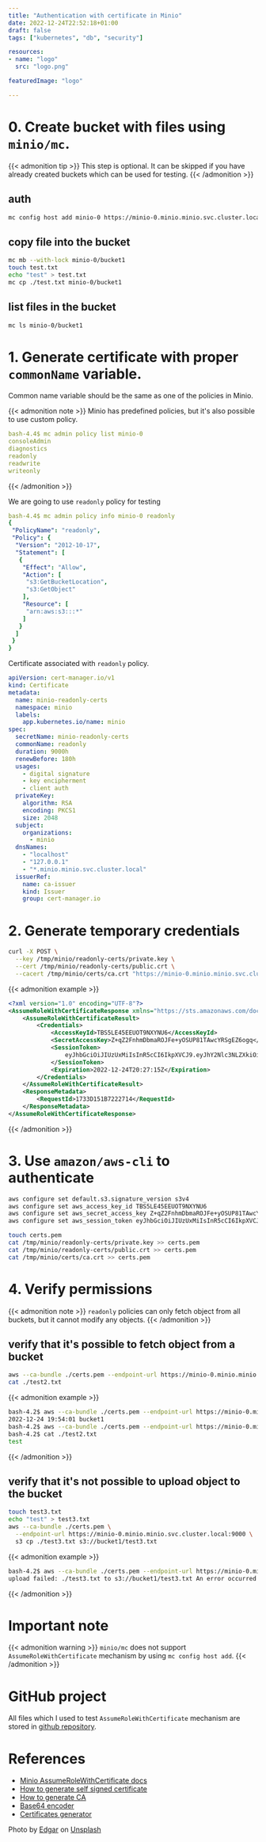 ```yaml
---
title: "Authentication with certificate in Minio"
date: 2022-12-24T22:52:18+01:00
draft: false
tags: ["kubernetes", "db", "security"]

resources:
- name: "logo"
  src: "logo.png"

featuredImage: "logo"

---
```


# 0. Create bucket with files using `minio/mc`.
{{< admonition tip >}}
This step is optional. It can be skipped if you have already created buckets which can be used for testing.
{{< /admonition >}}
## auth 
```bash
mc config host add minio-0 https://minio-0.minio.minio.svc.cluster.local:9000 $MINIO_ROOT_USER $MINIO_ROOT_PASSWORD
```
## copy file into the bucket
```bash
mc mb --with-lock minio-0/bucket1
touch test.txt
echo "test" > test.txt
mc cp ./test.txt minio-0/bucket1
```
## list files in the bucket
```bash
mc ls minio-0/bucket1
```

# 1. Generate certificate with proper `commonName` variable. 
Common name variable should be the same as one of the policies in Minio.

{{< admonition note >}}
Minio has predefined policies, but it's also possible to use custom policy.
```yaml
bash-4.4$ mc admin policy list minio-0
consoleAdmin
diagnostics
readonly
readwrite
writeonly
```
{{< /admonition >}}

We are going to use `readonly` policy for testing
```yaml
bash-4.4$ mc admin policy info minio-0 readonly
{
 "PolicyName": "readonly",
 "Policy": {
  "Version": "2012-10-17",
  "Statement": [
   {
    "Effect": "Allow",
    "Action": [
     "s3:GetBucketLocation",
     "s3:GetObject"
    ],
    "Resource": [
     "arn:aws:s3:::*"
    ]
   }
  ]
 }
}
```

Certificate associated with `readonly` policy.
```yaml
apiVersion: cert-manager.io/v1
kind: Certificate
metadata:
  name: minio-readonly-certs
  namespace: minio
  labels:
    app.kubernetes.io/name: minio
spec:
  secretName: minio-readonly-certs
  commonName: readonly
  duration: 9000h
  renewBefore: 180h
  usages:
    - digital signature
    - key encipherment
    - client auth
  privateKey:
    algorithm: RSA
    encoding: PKCS1
    size: 2048
  subject:
    organizations:
      - minio
  dnsNames:
    - "localhost"
    - "127.0.0.1"
    - "*.minio.minio.svc.cluster.local"
  issuerRef:
    name: ca-issuer
    kind: Issuer
    group: cert-manager.io
```

# 2. Generate temporary credentials
```bash
curl -X POST \
  --key /tmp/minio/readonly-certs/private.key \
  --cert /tmp/minio/readonly-certs/public.crt \
  --cacert /tmp/minio/certs/ca.crt "https://minio-0.minio.minio.svc.cluster.local:9000?Action=AssumeRoleWithCertificate&Version=2011-06-15&DurationSeconds=3600"
```

{{< admonition example >}}
```xml
<?xml version="1.0" encoding="UTF-8"?>
<AssumeRoleWithCertificateResponse xmlns="https://sts.amazonaws.com/doc/2011-06-15/">
    <AssumeRoleWithCertificateResult>
        <Credentials>
            <AccessKeyId>TBS5LE45EEUOT9NXYNU6</AccessKeyId>
            <SecretAccessKey>Z+qZ2FnhmDbmaROJFe+yOSUP81TAwcYRSgEZ6ogq</SecretAccessKey>
            <SessionToken>
                eyJhbGciOiJIUzUxMiIsInR5cCI6IkpXVCJ9.eyJhY2Nlc3NLZXkiOiJUQlM1TEU0NUVFVU9UOU5YWU5VNiIsImF1ZCI6WyJtaW5pbyJdLCJleHAiOjE2NzE5MTM2MzUsImlzcyI6Imt1a3VsYW0iLCJwYXJlbnQiOiJ0bHM6cmVhZG9ubHkiLCJzdWIiOiJyZWFkb25seSJ9.sriYyaFsqCTwSiV9vhbO2vo3QbNlemm2iGUHqLCMaJIaeR25kRFwiOiIzGSPk7NxH2avOEpHVVsnQRqv86_JSQ
            </SessionToken>
            <Expiration>2022-12-24T20:27:15Z</Expiration>
        </Credentials>
    </AssumeRoleWithCertificateResult>
    <ResponseMetadata>
        <RequestId>1733D151B7222714</RequestId>
    </ResponseMetadata>
</AssumeRoleWithCertificateResponse>
```
{{< /admonition >}}

# 3. Use `amazon/aws-cli` to authenticate
```bash
aws configure set default.s3.signature_version s3v4
aws configure set aws_access_key_id TBS5LE45EEUOT9NXYNU6
aws configure set aws_secret_access_key Z+qZ2FnhmDbmaROJFe+yOSUP81TAwcYRSgEZ6ogq
aws configure set aws_session_token eyJhbGciOiJIUzUxMiIsInR5cCI6IkpXVCJ9.eyJhY2Nlc3NLZXkiOiJUQlM1TEU0NUVFVU9UOU5YWU5VNiIsImF1ZCI6WyJtaW5pbyJdLCJleHAiOjE2NzE5MTM2MzUsImlzcyI6Imt1a3VsYW0iLCJwYXJlbnQiOiJ0bHM6cmVhZG9ubHkiLCJzdWIiOiJyZWFkb25seSJ9.sriYyaFsqCTwSiV9vhbO2vo3QbNlemm2iGUHqLCMaJIaeR25kRFwiOiIzGSPk7NxH2avOEpHVVsnQRqv86_JSQ

touch certs.pem
cat /tmp/minio/readonly-certs/private.key >> certs.pem 
cat /tmp/minio/readonly-certs/public.crt >> certs.pem 
cat /tmp/minio/certs/ca.crt >> certs.pem 
```

# 4. Verify permissions
{{< admonition note >}}
`readonly` policies can only fetch object from all buckets, but it cannot modify any objects.
{{< /admonition >}}

## verify that it's possible to fetch object from a bucket
```bash
aws --ca-bundle ./certs.pem --endpoint-url https://minio-0.minio.minio.svc.cluster.local:9000 s3 cp s3://bucket1/test.txt ./test2.txt
cat ./test2.txt
```
{{< admonition example >}}
```bash
bash-4.2$ aws --ca-bundle ./certs.pem --endpoint-url https://minio-0.minio.minio.svc.cluster.local:9000 s3 ls
2022-12-24 19:54:01 bucket1
bash-4.2$ aws --ca-bundle ./certs.pem --endpoint-url https://minio-0.minio.minio.svc.cluster.local:9000 s3 cp s3://bucket1/test.txt ./test2.txtdownload: s3://bucket1/test.txt to ./test2.txt
bash-4.2$ cat ./test2.txt
test
```
{{< /admonition >}}

## verify that it's not possible to upload object to the bucket
```bash
touch test3.txt
echo "test" > test3.txt
aws --ca-bundle ./certs.pem \
  --endpoint-url https://minio-0.minio.minio.svc.cluster.local:9000 \
  s3 cp ./test3.txt s3://bucket1/test3.txt
```

{{< admonition example >}}
```bash
bash-4.2$ aws --ca-bundle ./certs.pem --endpoint-url https://minio-0.minio.minio.svc.cluster.local:9000 s3 cp ./test3.txt s3://bucket1/test3.txt
upload failed: ./test3.txt to s3://bucket1/test3.txt An error occurred (AccessDenied) when calling the PutObject operation: Access Denied.
```
{{< /admonition >}}

# Important note
{{< admonition warning >}}
`minio/mc` does not support `AssumeRoleWithCertificate` mechanism by using `mc config host add`.
{{< /admonition >}}

# GitHub project
All files which I used to test `AssumeRoleWithCertificate` mechanism are stored in [github repository](https://github.com/kukulam/blog-code-materials/tree/main/authentication-with-client-certificate-in-minio).

# References
- [Minio AssumeRoleWithCertificate docs](https://github.com/minio/minio/blob/master/docs/sts/tls.md)
- [How to generate self signed certificate](https://cert-manager.io/docs/configuration/selfsigned/)
- [How to generate CA](https://cert-manager.io/docs/configuration/ca/)
- [Base64 encoder](https://www.base64encode.org/)
- [Certificates generator](https://certificatetools.com/)

Photo by [Edgar](https://unsplash.com/@ymoran) on [Unsplash](https://unsplash.com)